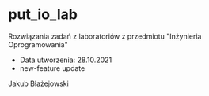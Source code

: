 # put_io_lab

Rozwiązania zadań z laboratoriów z przedmiotu "Inżynieria Oprogramowania"

- Data utworzenia: 28.10.2021
- new-feature update

Jakub Błażejowski
